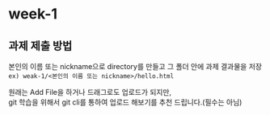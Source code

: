 # week-1

## 과제 제출 방법
본인의 이름 또는 nickname으로 directory를 만들고 그 폴더 안에 과제 결과물을 저장  
```ex) weak-1/<본인의 이름 또는 nickname>/hello.html```

원래는 Add File을 하거나 드래그로도 업로드가 되지만,   
git 학습을 위해서 git cli를 통하여 업로드 해보기를 추천 드립니다.(필수는 아님)
